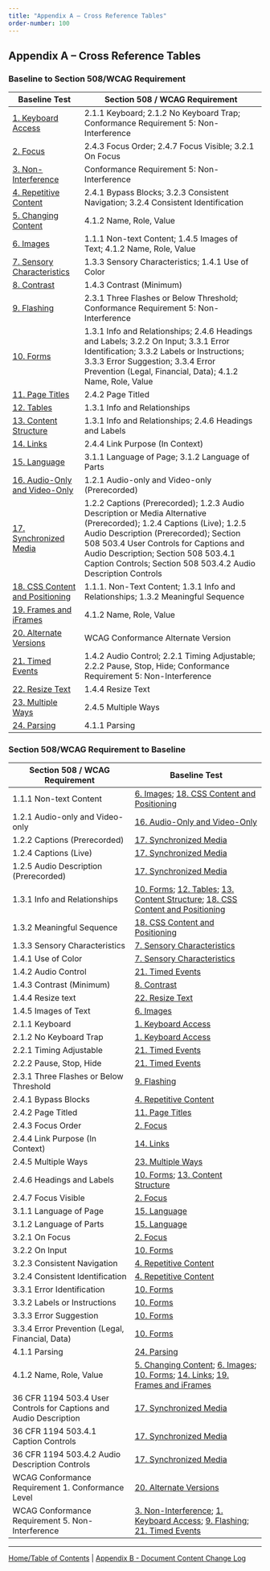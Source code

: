 ```yaml
---
title: "Appendix A – Cross Reference Tables"
order-number: 100
---
```

## Appendix A – Cross Reference Tables


### Baseline to Section 508/WCAG Requirement


| Baseline Test                 | Section 508 / WCAG Requirement                                     |
|-------------------------------|--------------------------------------------------------------------|
| [1. Keyboard Access](01Keyboard)            | 2.1.1 Keyboard; 2.1.2 No Keyboard Trap; Conformance Requirement 5: Non-Interference                                              |
| [2. Focus](02FocusVisible)                      | 2.4.3 Focus Order; 2.4.7 Focus Visible; 3.2.1 On Focus                                                |
| [3. Non-Interference](03Noninterference)           | Conformance Requirement 5: Non-Interference                                                    |
| [4. Repetitive Content](04RepetitiveContent)         | 2.4.1 Bypass Blocks; 3.2.3 Consistent Navigation; 3.2.4 Consistent Identification                                     |
| [5. Changing Content](05Changing)           | 4.1.2 Name, Role, Value                                            |
| [6. Images](06Images)                     | 1.1.1 Non-text Content; 1.4.5 Images of Text; 4.1.2 Name, Role, Value                                             |
| [7. Sensory Characteristics](07Sensory)    | 1.3.3 Sensory Characteristics; 1.4.1 Use of Color                                                  |
| [8. Contrast](08Contrast)                   | 1.4.3 Contrast (Minimum)                                           |
| [9. Flashing](09Flashing)                   | 2.3.1 Three Flashes or Below Threshold; Conformance Requirement 5: Non-Interference                             |
| [10. Forms](10Forms)                     | 1.3.1 Info and Relationships; 2.4.6 Headings and Labels; 3.2.2 On Input; 3.3.1 Error Identification; 3.3.2 Labels or Instructions; 3.3.3 Error Suggestion; 3.3.4 Error Prevention (Legal, Financial, Data); 4.1.2 Name, Role, Value                                             |
| [11. Page Titles](11PageTitles)               | 2.4.2 Page Titled                                                  |
| [12. Tables](12DataTables)                    | 1.3.1 Info and Relationships                                       |
| [13. Content Structure](13Structure)         | 1.3.1 Info and Relationships; 2.4.6 Headings and Labels                                           |
| [14. Links](14Links)                     | 2.4.4 Link Purpose (In Context)                                             |
| [15. Language](15Language)                  | 3.1.1 Language of Page; 3.1.2 Language of Parts                                             |
| [16. Audio-Only and Video-Only](16AudioVideo) | 1.2.1 Audio-only and Video-only (Prerecorded)                                    |
| [17. Synchronized Media](17SyncMedia)        | 1.2.2 Captions (Prerecorded); 1.2.3 Audio Description or Media Alternative (Prerecorded); 1.2.4 Captions (Live); 1.2.5 Audio Description (Prerecorded); Section 508 503.4 User Controls for Captions and Audio Description; Section 508  503.4.1 Caption Controls; Section 508 503.4.2 Audio Description Controls                      |
| [18. CSS Content and Positioning](18Stylesheet) | 1.1.1. Non-Text Content; 1.3.1 Info and Relationships; 1.3.2 Meaningful Sequence                                           |
| [19. Frames and iFrames](19Frames)        | 4.1.2 Name, Role, Value                                            |
| [20. Alternate Versions](20AlternateVersions)        | WCAG Conformance Alternate Version                                 |
| [21. Timed Events](21TimedEvents)              | 1.4.2 Audio Control; 2.2.1 Timing Adjustable; 2.2.2 Pause, Stop, Hide; Conformance Requirement 5: Non-Interference                                             |
| [22. Resize Text](22Resize)               | 1.4.4 Resize Text                                                  |
| [23. Multiple Ways](23MultipleWays)             | 2.4.5 Multiple Ways                                                |
| [24. Parsing](24Parsing)                   | 4.1.1 Parsing                                                      |

### Section 508/WCAG Requirement to Baseline


| Section 508 / WCAG Requirement                                     | Baseline Test                 |
|--------------------------------------------------------------------|-------------------------------|
| 1.1.1 Non-text Content                                             | [6. Images](06Images); [18. CSS Content and Positioning](18Stylesheet)                     |
| 1.2.1 Audio-only and Video-only                                    | [16. Audio-Only and Video-Only](16AudioVideo) |
| 1.2.2 Captions (Prerecorded)                                       | [17. Synchronized Media](17SyncMedia)        |
| 1.2.4 Captions (Live)                                              | [17. Synchronized Media](17SyncMedia)        |
| 1.2.5 Audio Description (Prerecorded)                              | [17. Synchronized Media](17SyncMedia)        |
| 1.3.1 Info and Relationships                                       | [10. Forms](10Forms); [12. Tables](12DataTables); [13. Content Structure](13Structure); [18. CSS Content and Positioning](18Stylesheet)  |
| 1.3.2 Meaningful Sequence                                          | [18. CSS Content and Positioning](18Stylesheet) |
| 1.3.3 Sensory Characteristics                                      | [7. Sensory Characteristics](07Sensory)    |
| 1.4.1 Use of Color                                                 | [7. Sensory Characteristics](07Sensory)    |
| 1.4.2 Audio Control                                                | [21. Timed Events](21TimedEvents)              |
| 1.4.3 Contrast (Minimum)                                           | [8. Contrast](08Contrast)                   |
| 1.4.4 Resize text                                                  | [22. Resize Text](22Resize)               |
| 1.4.5 Images of Text                                               | [6. Images](06Images)                     |
| 2.1.1 Keyboard                                                     | [1. Keyboard Access](01Keyboard)               |
| 2.1.2 No Keyboard Trap                                             | [1. Keyboard Access](01Keyboard)            |
| 2.2.1 Timing Adjustable                                            | [21. Timed Events](21TimedEvents)              |
| 2.2.2 Pause, Stop, Hide                                            | [21. Timed Events](21TimedEvents)              |
| 2.3.1 Three Flashes or Below Threshold                             | [9. Flashing](09Flashing)                   |
| 2.4.1 Bypass Blocks                                                | [4. Repetitive Content](04RepetitiveContent)         |
| 2.4.2 Page Titled                                                  | [11. Page Titles](11PageTitles)               |
| 2.4.3 Focus Order                                                  | [2. Focus](02FocusVisible)                |
| 2.4.4 Link Purpose (In Context)                                    | [14. Links](14Links)                     |
| 2.4.5 Multiple Ways                                                | [23. Multiple Ways](23MultipleWays)             |
| 2.4.6 Headings and Labels                                          | [10. Forms](10Forms); [13. Content Structure](13Structure)         |
| 2.4.7 Focus Visible                                                | [2. Focus](02FocusVisible)              |
| 3.1.1 Language of Page                                             | [15. Language](15Language)                  |
| 3.1.2 Language of Parts                                            | [15. Language](15Language)                  |
| 3.2.1 On Focus                                                     | [2. Focus](02FocusVisible)                |
| 3.2.2 On Input                                                     | [10. Forms](10Forms)                     |
| 3.2.3 Consistent Navigation                                        | [4. Repetitive Content](04RepetitiveContent)         |
| 3.2.4 Consistent Identification                                    | [4. Repetitive Content](04RepetitiveContent)         |
| 3.3.1 Error Identification                                         | [10. Forms](10Forms)                     |
| 3.3.2 Labels or Instructions                                       | [10. Forms](10Forms)                     |
| 3.3.3 Error Suggestion                                             | [10. Forms](10Forms)                     |
| 3.3.4 Error Prevention (Legal, Financial, Data)                    | [10. Forms](10Forms)                     |
| 4.1.1 Parsing                                                      | [24. Parsing](24Parsing)                   |
| 4.1.2 Name, Role, Value                                            | [5. Changing Content](05Changing); [6. Images](06Images); [10. Forms](10Forms); [14. Links](14Links); [19. Frames and iFrames](19Frames)         |
| 36 CFR 1194 503.4 User Controls for Captions and Audio Description | [17. Synchronized Media](17SyncMedia)        |
| 36 CFR 1194 503.4.1 Caption Controls                               | [17. Synchronized Media](17SyncMedia)        |
| 36 CFR 1194 503.4.2 Audio Description Controls                     | [17. Synchronized Media](17SyncMedia)        |
| WCAG Conformance Requirement 1. Conformance Level                  | [20. Alternate Versions](20AlternateVersions)        |
| WCAG Conformance Requirement 5. Non-Interference                   | [3. Non-Interference](03Noninterference); [1. Keyboard Access](01Keyboard); [9. Flashing](09Flashing); [21. Timed Events](21TimedEvents)         |

----------------------------------------
[Home/Table of Contents](index) | [Appendix B - Document Content Change Log](ChangeLog3)
